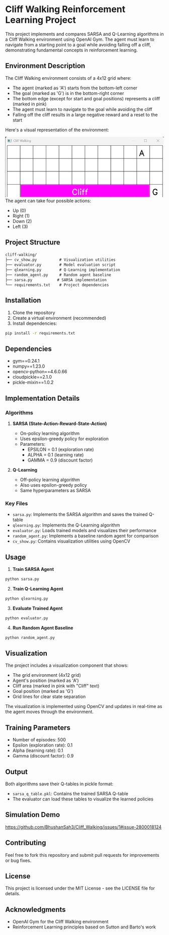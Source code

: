 # Cliff Walking Reinforcement Learning Project

This project implements and compares SARSA and Q-Learning algorithms in a Cliff Walking environment using OpenAI Gym. The agent must learn to navigate from a starting point to a goal while avoiding falling off a cliff, demonstrating fundamental concepts in reinforcement learning.

## Environment Description

The Cliff Walking environment consists of a 4x12 grid where:
- The agent (marked as 'A') starts from the bottom-left corner
- The goal (marked as 'G') is in the bottom-right corner
- The bottom edge (except for start and goal positions) represents a cliff (marked in pink)
- The agent must learn to navigate to the goal while avoiding the cliff
- Falling off the cliff results in a large negative reward and a reset to the start

Here's a visual representation of the environment:

![img.png](media/img.png)
The agent can take four possible actions:
- Up (0)
- Right (1)
- Down (2)
- Left (3)

## Project Structure

```
cliff-walking/
├── cv_show.py          # Visualization utilities
├── evaluator.py        # Model evaluation script
├── qlearning.py        # Q-Learning implementation
├── random_agent.py     # Random agent baseline
├── sarsa.py           # SARSA implementation
└── requirements.txt    # Project dependencies
```

## Installation

1. Clone the repository
2. Create a virtual environment (recommended)
3. Install dependencies:
```bash
pip install -r requirements.txt
```

## Dependencies

- gym==0.24.1
- numpy==1.23.0
- opencv-python==4.6.0.66
- cloudpickle==2.1.0
- pickle-mixin==1.0.2

## Implementation Details

### Algorithms

1. **SARSA (State-Action-Reward-State-Action)**
   - On-policy learning algorithm
   - Uses epsilon-greedy policy for exploration
   - Parameters:
     - EPSILON = 0.1 (exploration rate)
     - ALPHA = 0.1 (learning rate)
     - GAMMA = 0.9 (discount factor)

2. **Q-Learning**
   - Off-policy learning algorithm
   - Also uses epsilon-greedy policy
   - Same hyperparameters as SARSA

### Key Files

- `sarsa.py`: Implements the SARSA algorithm and saves the trained Q-table
- `qlearning.py`: Implements the Q-Learning algorithm
- `evaluator.py`: Loads trained models and visualizes their performance
- `random_agent.py`: Implements a baseline random agent for comparison
- `cv_show.py`: Contains visualization utilities using OpenCV

## Usage

1. **Train SARSA Agent**
```bash
python sarsa.py
```

2. **Train Q-Learning Agent**
```bash
python qlearning.py
```

3. **Evaluate Trained Agent**
```bash
python evaluator.py
```

4. **Run Random Agent Baseline**
```bash
python random_agent.py
```

## Visualization

The project includes a visualization component that shows:
- The grid environment (4x12 grid)
- Agent's position (marked as 'A')
- Cliff area (marked in pink with "Cliff" text)
- Goal position (marked as 'G')
- Grid lines for clear state separation

The visualization is implemented using OpenCV and updates in real-time as the agent moves through the environment.

## Training Parameters

- Number of episodes: 500
- Epsilon (exploration rate): 0.1
- Alpha (learning rate): 0.1
- Gamma (discount factor): 0.9

## Output

Both algorithms save their Q-tables in pickle format:
- `sarsa_q_table.pkl`: Contains the trained SARSA Q-table
- The evaluator can load these tables to visualize the learned policies

## Simulation Demo
https://github.com/BhushanSah3/Cliff_Walking/issues/1#issue-2800018124

## Contributing

Feel free to fork this repository and submit pull requests for improvements or bug fixes.

## License

This project is licensed under the MIT License - see the LICENSE file for details.

## Acknowledgments

- OpenAI Gym for the Cliff Walking environment
- Reinforcement Learning principles based on Sutton and Barto's work
